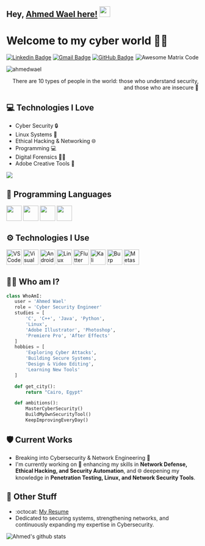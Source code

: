 ## Hey, [Ahmed Wael here!](https://github.com/ahmedwael)  <img src="https://media.giphy.com/media/hvRJCLFzcasrR4ia7z/giphy.gif" width="28px" height="28px">

<h1>Welcome to my cyber world 👨‍💻</h1> 

<img src = 'https://github.com/MarikIshtar007/MarikIshtar007/blob/master/images/matrix.gif' alt = 'Awesome Matrix Code' align='right'/>

[![Linkedin Badge](https://img.shields.io/badge/-AhmedWael-blue?style=flat-square&logo=Linkedin&logoColor=white&link=https://www.linkedin.com/in/ahmedwaelali)](https://www.linkedin.com/in/ahmedwaelali)
[![Gmail Badge](https://img.shields.io/badge/-ahmedwaelali@gmail.com-c14438?style=flat-square&logo=Gmail&logoColor=white&link=mailto:ahmedwaelali@gmail.com)](mailto:ahmedwaelali@gmail.com)
[![GitHub Badge](https://img.shields.io/badge/-AhmedWael-black?style=flat-square&logo=github&logoColor=white&link=https://github.com/ahmedwael)](https://github.com/ahmedwael)

<p align="left"> <img src="https://komarev.com/ghpvc/?username=ahmedwael" alt="ahmedwael" /> </p>

<div style="text-align: right">There are 10 types of people in the world: those who understand security, and those who are insecure 🔐</div>

## :computer: Technologies I Love
* Cyber Security 🔒  
* Linux Systems 🐧  
* Ethical Hacking & Networking 🌐  
* Programming 💻  
* Digital Forensics 🕵️‍♂️  
* Adobe Creative Tools 🎨  

<img src="https://github-readme-stats.vercel.app/api/top-langs/?username=ahmedwael&layout=compact">

<!-- <img src = "https://github-readme-stats.vercel.app/api/top-langs/?username=AhmedSraya&layout=compact">-->


## 🧠 Programming Languages
<img src = 'https://github.com/MarikIshtar007/MarikIshtar007/blob/master/images/c-original.svg' width='40'/> <img src = 'https://github.com/MarikIshtar007/MarikIshtar007/blob/master/images/cpp.svg' width='40'/> <img src = 'https://github.com/MarikIshtar007/MarikIshtar007/blob/master/images/python2.png' height='40'/>    <img src='https://github.com/MarikIshtar007/MarikIshtar007/blob/master/images/java.svg' width='40'/> 

 
 ## ⚙️ Technologies I Use
<p align="left">
  <!-- VS Code -->
  <img src="https://cdn.jsdelivr.net/gh/devicons/devicon/icons/vscode/vscode-original.svg" width="40" alt="VS Code" title="VS Code"/>

  <!-- Visual Studio Community -->
  <img src="https://cdn.jsdelivr.net/gh/devicons/devicon/icons/visualstudio/visualstudio-plain.svg" width="40" alt="Visual Studio" title="Visual Studio Community"/>

  <!-- Android Studio -->
  <img src="https://cdn.jsdelivr.net/gh/devicons/devicon/icons/androidstudio/androidstudio-original.svg" width="40" alt="Android Studio" title="Android Studio"/>

  <!-- Linux -->
  <img src="https://cdn.jsdelivr.net/gh/devicons/devicon/icons/linux/linux-original.svg" width="40" alt="Linux" title="Linux"/>

  <!-- Flutter -->
  <img src="https://cdn.jsdelivr.net/gh/devicons/devicon/icons/flutter/flutter-original.svg" width="40" alt="Flutter" title="Flutter"/>

  <!-- Kali Linux -->
<img src="https://www.kali.org/images/kali-logo.svg" width="40" title="Kali Linux" />
  <!-- Burp Suite -->
  <img src="https://cdn.simpleicons.org/burpsuite/FF6633" width="40" alt="Burp Suite" title="Burp Suite"/>

  <!-- Metasploit -->
  <img src="https://cdn.simpleicons.org/metasploit/0078D7" width="40" alt="Metasploit" title="Metasploit"/>



</p>

## 👨‍💻 Who am I?
 ```python
class WhoAmI:
    user = 'Ahmed Wael'
    role = 'Cyber Security Engineer'
    studies = [
        'C', 'C++', 'Java', 'Python',
        'Linux',
        'Adobe Illustrator', 'Photoshop',
        'Premiere Pro', 'After Effects'
    ]
    hobbies = [
        'Exploring Cyber Attacks',
        'Building Secure Systems',
        'Design & Video Editing',
        'Learning New Tools'
    ]

    def get_city():
        return "Cairo, Egypt"

    def ambitions():
        MasterCyberSecurity()
        BuildMyOwnSecurityTool()
        KeepImprovingEveryDay()
 ```
 
## 🛡️ Current Works
* Breaking into Cybersecurity & Network Engineering 🔐  
* I'm currently working on 🔭 enhancing my skills in **Network Defense, Ethical Hacking, and Security Automation**, and 🌐 deepening my knowledge in **Penetration Testing, Linux, and Network Security Tools**.

 
## 💼 Other Stuff
  - :octocat: [My Resume](https://drive.google.com/file/d/10wiuUNX83A-qeIAam_UzKVBEhGrINKvD/view?usp=sharing)
  - Dedicated to securing systems, strengthening networks, and continuously expanding my expertise in Cybersecurity.
 

![Ahmed's github stats](https://github-readme-stats.vercel.app/api?username=AhmedSraya&show_icons=true&hide=[%22issues%22])
 
 
